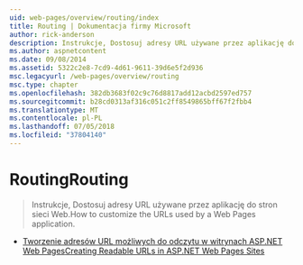 ```yaml
---
uid: web-pages/overview/routing/index
title: Routing | Dokumentacja firmy Microsoft
author: rick-anderson
description: Instrukcje, Dostosuj adresy URL używane przez aplikację do stron sieci Web.
ms.author: aspnetcontent
ms.date: 09/08/2014
ms.assetid: 5322c2e8-7cd9-4d61-9611-39d6e5f2d936
msc.legacyurl: /web-pages/overview/routing
msc.type: chapter
ms.openlocfilehash: 382db3683f02c9c76d8817add12acbd2597ed757
ms.sourcegitcommit: b28cd0313af316c051c2ff8549865bff67f2fbb4
ms.translationtype: MT
ms.contentlocale: pl-PL
ms.lasthandoff: 07/05/2018
ms.locfileid: "37804140"
---
```

<a name="routing"></a><span data-ttu-id="9277c-103">Routing</span><span class="sxs-lookup"><span data-stu-id="9277c-103">Routing</span></span>
====================
> <span data-ttu-id="9277c-104">Instrukcje, Dostosuj adresy URL używane przez aplikację do stron sieci Web.</span><span class="sxs-lookup"><span data-stu-id="9277c-104">How to customize the URLs used by a Web Pages application.</span></span>


- [<span data-ttu-id="9277c-105">Tworzenie adresów URL możliwych do odczytu w witrynach ASP.NET Web Pages</span><span class="sxs-lookup"><span data-stu-id="9277c-105">Creating Readable URLs in ASP.NET Web Pages Sites</span></span>](creating-readable-urls-in-aspnet-web-pages-sites.md)
